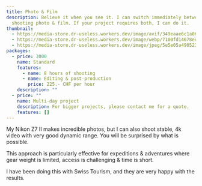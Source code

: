 ```yaml
---
title: Photo & Film
description: Believe it when you see it. I can switch immediately between
  shooting photo & film. If your project requires both, I can do it.
thumbnail:
  - https://media-store.dr-useless.workers.dev/image/avif/349eaae6c1a06cb4b88fc27fc87db4bd1e44b67ccae17ea1ee8a146bf6c5a6ab
  - https://media-store.dr-useless.workers.dev/image/webp/7100fd14678ee00a2af1a564e7730a402ece7e81976706a98711741a0f936bd9
  - https://media-store.dr-useless.workers.dev/image/jpeg/5e5e05a490523d8ee30182322b77e8d77ce2389f81ef8779b8fba13baa01aec4
packages:
  - price: 3000
    name: Standard
    features:
      - name: 8 hours of shooting
      - name: Editing & post-production
        price: 225.- CHF per hour
    description: ""
  - price: ""
    name: Multi-day project
    description: For bigger projects, please contact me for a quote.
    features: []
---
```

My Nikon Z7 II makes incredible photos, but I can also shoot stable, 4k video with very good dynamic range. You will be surprised by what is possible.

This approach is particularly effective for expeditions & adventures where gear weight is limited, access is challenging & time is short.

I have been doing this with Swiss Tourism, and they are very happy with the results.
